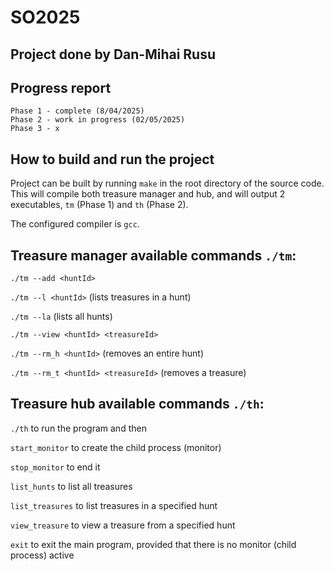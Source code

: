 # SO2025

## Project done by Dan-Mihai Rusu

## Progress report

    Phase 1 - complete (8/04/2025)
    Phase 2 - work in progress (02/05/2025)
    Phase 3 - x

## How to build and run the project

Project can be built by running `make` in the root directory of the source code. This will compile both treasure manager and hub, and
will output 2 executables, `tm` (Phase 1) and `th` (Phase 2).

The configured compiler is `gcc`.

## Treasure manager available commands `./tm`:

`./tm --add <huntId>`

`./tm --l <huntId>`                     (lists treasures in a hunt)

`./tm --la`                             (lists all hunts)

`./tm --view <huntId> <treasureId>`

`./tm --rm_h <huntId>`                  (removes an entire hunt)

`./tm --rm_t <huntId> <treasureId>`     (removes a treasure)

## Treasure hub available commands `./th`:

`./th` to run the program and then

`start_monitor`         to create the child process (monitor)

`stop_monitor`          to end it

`list_hunts`            to list all treasures

`list_treasures`        to list treasures in a specified hunt

`view_treasure`         to view a treasure from a specified hunt

`exit`                  to exit the main program, provided that there is no monitor (child process) active
